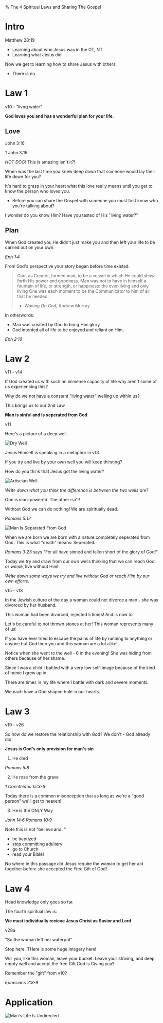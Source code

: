 % The 4 Spiritual Laws and Sharing The Gospel

# Intro

Matthew 28:19

* Learning about who Jesus was in the OT, NT
* Learning what Jesus did

Now we get to learning how to share Jesus with others.

* There is no 

# Law 1 

v10 - "livng water"

__God loves you and has a wonderful plan for your life.__

## Love

John 3:16

1 John 3:16

_HOT DOG!_ This is amazing isn't it?!

When was the last time you knew deep down that someone would lay their life
down for you?

It's hard to grasp in your heart what this love really means until you get to
know the person who loves you.

* Before you can share the Gospel with someone you must first know who you're
talking about?

I wonder do you know Him?  Have you tasted of His "living water?"

## Plan

When God created you He didn't just make you and then left your life to 
be carried out on your own.

_Eph 1:4_

From God's perspective your story began before time existed.

> God, as Creator, formed man, to be a vessel in which He could show forth His
> power and goodness. Man was not to have in himself a fountain of life, or
> strength, or happiness: the ever-living and only living One was each moment
> to be the Communicator to him of all that he needed.
> - _Waiting On God_, Andrew Murray

In otherwords:
* Man was created by God to bring Him glory
* God intented all of life to be enjoyed and reliant on Him.

_Eph 2:10_

# Law 2

v11 - v14

If God created us with such an immense capacity of life why aren't some of us 
experiencing this? 

Why do we not have a constant "living water" welling up within us?

This brings us to our 2nd Law

__Man is sinful and is seperated from God.__

v11 

Here's a picture of a deep well.

![Dry Well](./img/dryWell.jpg)

Jesus Himself is speaking in a metaphor in v13.

If you try and live by your own well you will keep thirsting?

How do you think that Jesus got the living water?

![Artiseian Well](./img/artesianWellDiagram.gif)

_Write down what you think the difference is between the two wells are_?

One is man-powered. The other isn't! 

Without God we can do nothing! We are spiritually dead.

_Romans 5:12_

![Man Is Separated From God](./img/seperatedMan.jpg)

When we are born we are born with a nature completely seperated from God. This
is what "death" means: Seperated.

_Romans 3:23_ says "For all have sinned and fallen short of the glory of God!"

Today we try and draw from our own wells thinking that we can reach God, or
worse, live without Him!

_Write down some ways we try and live without God or reach Him by our own
efforts._

v15 - v18

In the Jewish culture of the day a woman could not divorce a man - she was
divorced by her husband.

This woman had been divorced, rejected 5 times! And is now to 

Let's be careful to not thrown stones at her! This woman represents many of us!

If you have ever tried to escape the pains of life by running to anything or
anyone but God then you and this woman are a lot alike!

Notice when she went to the well - 6 in the evening! She was hiding from others
because of her shame.

Since I was a child I battled with a very low self-image because of the kind of
home I grew up in. 

There are times in my life where I battle with dark and severe moments.

We each have a God shaped hole in our hearts.

# Law 3 

v19 - v26

So how do we restore the relationship with God? We don't - God already did.

__Jesus is God's only provision for man's sin__

1. He died

_Romans 5:8_ 


2. He rose from the grave

_1 Corinthians 15:3-6_

Today there is a common misonception that as long as we're a "good person"
we'll get to heaven!

3. He is the ONLY Way

_John 14:6_
_Romans 10:9_

Note this is not "believe and: "
* be baptized
* stop committing adultery
* go to Church
* read your Bible!

No where in this passage did Jesus require the woman to get her act together
before she accepted the Free Gift of God!

# Law 4

Head knowledge only goes so far.

The fourth spiritual law is:

__We must individually recieve Jesus Christ as Savior and Lord__


v28a

"So the woman left her waterpot"

Stop here. THere is some huge imagery here!

Will you, like this woman, leave your bucket. Leave your striving, and deep
empty well and accept the free Gift God is Giving you?

Remember the "gift" from v10?

_Ephesians 2:8-9_


# Application


![Man's Life Is Undirected](./img/directedLife.jpg)
